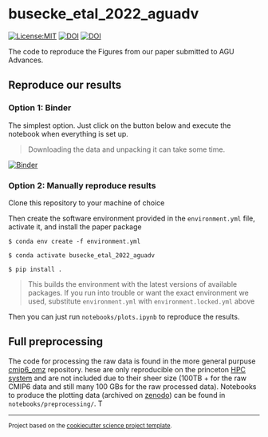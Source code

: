# busecke_etal_2022_aguadv

[![License:MIT](https://img.shields.io/badge/License-MIT-lightgray.svg?style=flt-square)](https://opensource.org/licenses/MIT)
[![DOI](https://zenodo.org/badge/DOI/10.5281/zenodo.6799335.svg)](https://doi.org/10.5281/zenodo.6799335)
[![DOI](https://zenodo.org/badge/DOI/10.5281/zenodo.4742926.svg)](https://doi.org/10.5281/zenodo.4742926)


The code to reproduce the Figures from our paper submitted to AGU Advances.

## Reproduce our results

### Option 1: Binder


The simplest option. Just click on the button below and execute the notebook when everything is set up.

> Downloading the data and unpacking it can take some time.

[![Binder](https://binder.pangeo.io/badge_logo.svg)](https://binder.pangeo.io/v2/gh/jbusecke/busecke_etal_2022_aguadv/main?filepath=notebooks%2Fplots.ipynb)

### Option 2: Manually reproduce results
Clone this repository to your machine of choice

Then create the software environment provided in the `environment.yml` file, activate it, and install the paper package
```
$ conda env create -f environment.yml

$ conda activate busecke_etal_2022_aguadv

$ pip install .
```
> This builds the environment with the latest versions of available packages. If you run into trouble or want the exact environment we used, substitute `environment.yml` with `environment.locked.yml` above

Then you can just run `notebooks/plots.ipynb` to reproduce the results.


## Full preprocessing

The code for processing the raw data is found in the more general purpuse [cmip6_omz](https://github.com/jbusecke/cmip6_omz) repository. hese are only reproducible on the princeton [HPC system](https://researchcomputing.princeton.edu/systems/) and are not included due to their sheer size (100TB + for the raw CMIP6 data and still many 100 GBs for the raw processed data).
Notebooks to produce the plotting data (archived on [zenodo]()) can be found in `notebooks/preprocessing/`. T

--------

<p><small>Project based on the <a target="_blank" href="https://github.com/jbusecke/cookiecutter-science-project">cookiecutter science project template</a>.</small></p>
